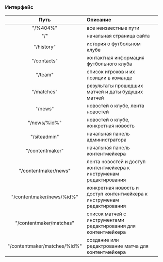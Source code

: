 ### Интерфейс
|Путь|Описание|
|:---:|:---|
|"/%404%"            | все неизвестные пути |
|"/"                 | начальная страница сайта |
|"/history"          | история о футбольном клубе |
|"/contacts"         | контактная информация футбольного клуба |
|"/team"             | список игроков и их позиции в команде |
|"/matches"          | результаты прошедших матчей и даты будущих матчей |
|"/news"             | новостей о клубе, лента новостей |
|"/news/%id%"        | новостей о клубе, конкретная новость |
|"/siteadmin"        | начальная панель администратора |
|"/contentmaker"     | начальная панель контентмейкера |
|"/contentmaker/news"       | лента новостей и доступ контентмейкера к инструменам редактирования |
|"/contentmaker/news/%id%"  | конкретная новость и доступ контентмейкера к инструменам редактирования |
|"/contentmaker/matches"  | список матчей с инструментами редактирования для контентмейкера |
|"/contentmaker/matches/%id%"  | создание или редактрование матча для контентмейкера |